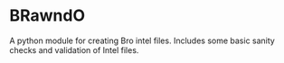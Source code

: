 # BRawndO
A python module for creating Bro intel files. Includes some basic sanity checks and validation of Intel files. 
